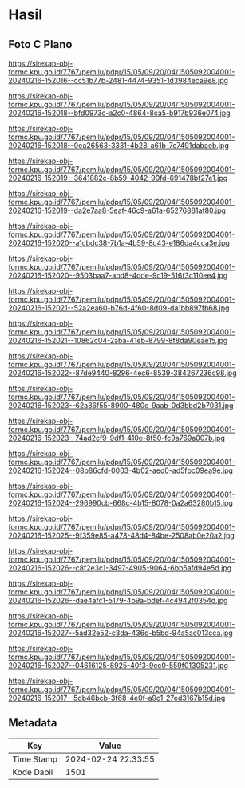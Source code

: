 # Hasil

## Foto C Plano

https://sirekap-obj-formc.kpu.go.id/7767/pemilu/pdpr/15/05/09/20/04/1505092004001-20240216-152016--cc51b77b-2481-4474-9351-1d3984eca9e8.jpg

https://sirekap-obj-formc.kpu.go.id/7767/pemilu/pdpr/15/05/09/20/04/1505092004001-20240216-152018--bfd0973c-a2c0-4864-8ca5-b917b936e074.jpg

https://sirekap-obj-formc.kpu.go.id/7767/pemilu/pdpr/15/05/09/20/04/1505092004001-20240216-152018--0ea26563-3331-4b28-a61b-7c7491dabaeb.jpg

https://sirekap-obj-formc.kpu.go.id/7767/pemilu/pdpr/15/05/09/20/04/1505092004001-20240216-152019--3641882c-8b59-4042-90fd-691478bf27e1.jpg

https://sirekap-obj-formc.kpu.go.id/7767/pemilu/pdpr/15/05/09/20/04/1505092004001-20240216-152019--da2e7aa8-5eaf-46c9-a61a-65276881af80.jpg

https://sirekap-obj-formc.kpu.go.id/7767/pemilu/pdpr/15/05/09/20/04/1505092004001-20240216-152020--a1cbdc38-7b1a-4b59-8c43-e186da4cca3e.jpg

https://sirekap-obj-formc.kpu.go.id/7767/pemilu/pdpr/15/05/09/20/04/1505092004001-20240216-152020--9503baa7-abd8-4dde-9c19-516f3c110ee4.jpg

https://sirekap-obj-formc.kpu.go.id/7767/pemilu/pdpr/15/05/09/20/04/1505092004001-20240216-152021--52a2ea60-b76d-4f60-8d09-da1bb897fb68.jpg

https://sirekap-obj-formc.kpu.go.id/7767/pemilu/pdpr/15/05/09/20/04/1505092004001-20240216-152021--10862c04-2aba-41eb-8799-8f8da90eae15.jpg

https://sirekap-obj-formc.kpu.go.id/7767/pemilu/pdpr/15/05/09/20/04/1505092004001-20240216-152022--87de9440-8296-4ec6-8539-384267236c98.jpg

https://sirekap-obj-formc.kpu.go.id/7767/pemilu/pdpr/15/05/09/20/04/1505092004001-20240216-152023--62a86f55-8900-480c-9aab-0d3bbd2b7031.jpg

https://sirekap-obj-formc.kpu.go.id/7767/pemilu/pdpr/15/05/09/20/04/1505092004001-20240216-152023--74ad2cf9-9df1-410e-8f50-fc9a769a007b.jpg

https://sirekap-obj-formc.kpu.go.id/7767/pemilu/pdpr/15/05/09/20/04/1505092004001-20240216-152024--08b86cfd-0003-4b02-aed0-ad5fbc09ea9e.jpg

https://sirekap-obj-formc.kpu.go.id/7767/pemilu/pdpr/15/05/09/20/04/1505092004001-20240216-152024--296990cb-668c-4b15-8078-0a2a63280b15.jpg

https://sirekap-obj-formc.kpu.go.id/7767/pemilu/pdpr/15/05/09/20/04/1505092004001-20240216-152025--9f359e85-a478-48d4-84be-2508ab0e20a2.jpg

https://sirekap-obj-formc.kpu.go.id/7767/pemilu/pdpr/15/05/09/20/04/1505092004001-20240216-152026--c8f2e3c1-3497-4905-9064-6bb5afd94e5d.jpg

https://sirekap-obj-formc.kpu.go.id/7767/pemilu/pdpr/15/05/09/20/04/1505092004001-20240216-152026--dae4afc1-5179-4b9a-bdef-4c4942f0354d.jpg

https://sirekap-obj-formc.kpu.go.id/7767/pemilu/pdpr/15/05/09/20/04/1505092004001-20240216-152027--5ad32e52-c3da-436d-b5bd-94a5ac013cca.jpg

https://sirekap-obj-formc.kpu.go.id/7767/pemilu/pdpr/15/05/09/20/04/1505092004001-20240216-152027--04616125-8925-40f3-9cc0-559f01305231.jpg

https://sirekap-obj-formc.kpu.go.id/7767/pemilu/pdpr/15/05/09/20/04/1505092004001-20240216-152017--5db46bcb-3f68-4e0f-a9c1-27ed3167b15d.jpg


## Metadata

| Key        | Value               |
| ---------- | ------------------- |
| Time Stamp | 2024-02-24 22:33:55 |
| Kode Dapil | 1501                |



